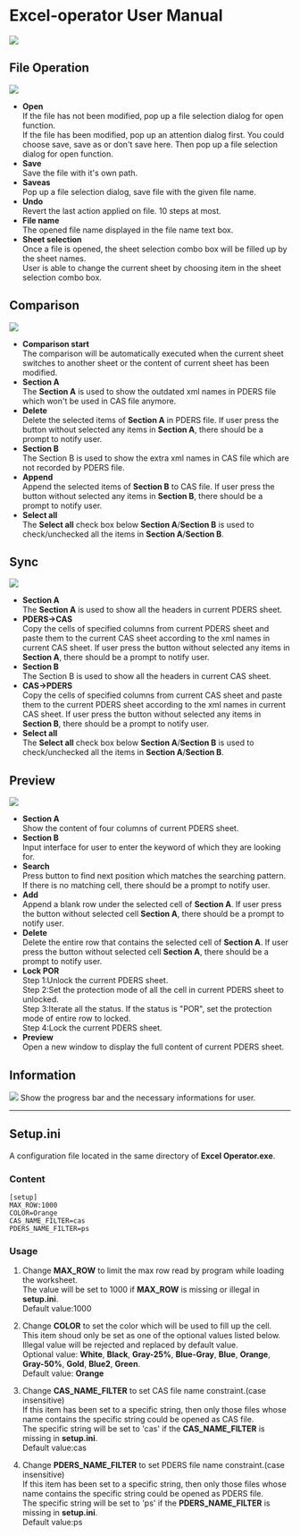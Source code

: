 # Excel-operator User Manual
![](https://raw.githubusercontent.com/DericGitHub/excel-operator/master/Window.png)
## File Operation
![](https://raw.githubusercontent.com/DericGitHub/excel-operator/master/File%20Operation.png)
* **Open**  
If the file has not been modified, pop up a file selection dialog for open function.  
If the file has been modified, pop up an attention dialog first. You could choose save, save as or don't save here. Then pop up a file selection dialog for open function.  
* **Save**  
Save the file with it's own path.
* **Saveas**  
Pop up a file selection dialog, save file with the given file name.
* **Undo**  
Revert the last action applied on file. 10 steps at most.
* **File name**  
The opened file name displayed in the file name text box.
* **Sheet selection**  
Once a file is opened, the sheet selection combo box will be filled up by the sheet names.  
User is able to change the current sheet by choosing item in the sheet selection combo box.
## Comparison
![](https://raw.githubusercontent.com/DericGitHub/excel-operator/master/Comparison.png)
* **Comparison start**  
The comparison will be automatically executed when the current sheet switches to another sheet or the content of current sheet has been modified.  
* **Section A**  
The **Section A** is used to show the outdated xml names in PDERS file which won't be used in CAS file anymore.
* **Delete**  
Delete the selected items of **Section A** in PDERS file. If user press the button without selected any items in **Section A**, there should be a prompt to notify user.
* **Section B**  
The Section B is used to show the extra xml names in CAS file which are not recorded by PDERS file.
* **Append**  
Append the selected items of **Section B** to CAS file. If user press the button without selected any items in **Section B**, there should be a prompt to notify user.
* **Select all**  
The **Select all** check box below **Section A**/**Section B** is used to check/unchecked all the items in **Section A**/**Section B**.
## Sync
![](https://raw.githubusercontent.com/DericGitHub/excel-operator/master/Sync.png)
* **Section A**  
The **Section A** is used to show all the headers in current PDERS sheet.
* **PDERS->CAS**  
Copy the cells of specified columns from current PDERS sheet and paste them to the current CAS sheet according to the xml names in current CAS sheet. If user press the button without selected any items in **Section A**, there should be a prompt to notify user.
* **Section B**  
The Section B is used to show all the headers in current CAS sheet.
* **CAS->PDERS**  
Copy the cells of specified columns from current CAS sheet and paste them to the current PDERS sheet according to the xml names in current CAS sheet. If user press the button without selected any items in **Section B**, there should be a prompt to notify user.
* **Select all**  
The **Select all** check box below **Section A**/**Section B** is used to check/unchecked all the items in **Section A**/**Section B**.
## Preview
![](https://raw.githubusercontent.com/DericGitHub/excel-operator/master/Preview.png)
* **Section A**  
Show the content of four columns of current PDERS sheet.
* **Section B**  
Input interface for user to enter the keyword of which they are looking for.
* **Search**  
Press button to find next position which matches the searching pattern. If there is no matching cell, there should be a prompt to notify user.
* **Add**  
Append a blank row under the selected cell of **Section A**. If user press the button without selected cell **Section A**, there should be a prompt to notify user.
* **Delete**  
Delete the entire row that contains the selected cell of **Section A**. If user press the button without selected cell **Section A**, there should be a prompt to notify user.
* **Lock POR**  
Step 1:Unlock the current PDERS sheet.  
Step 2:Set the protection mode of all the cell in current PDERS sheet to unlocked.  
Step 3:Iterate all the status. If the status is "POR", set the protection mode of entire row to locked.  
Step 4:Lock the current PDERS sheet.
* **Preview**  
Open a new window to display the full content of current PDERS sheet.
## Information
![](https://raw.githubusercontent.com/DericGitHub/excel-operator/master/Information.png)
Show the progress bar and the necessary informations for user.
- - -
## Setup.ini
A configuration file located in the same directory of **Excel Operator.exe**.
### Content
```
[setup]
MAX_ROW:1000
COLOR=Orange
CAS_NAME_FILTER=cas
PDERS_NAME_FILTER=ps
```
### Usage
1. Change **MAX_ROW** to limit the max row read by program while loading the worksheet.  
The value will be set to 1000 if **MAX_ROW** is missing or illegal in **setup.ini**.  
  Default value:1000  

2. Change **COLOR** to set the color which will be used to fill up the cell.  
  This item shoud only be set as one of the optional values listed below. Illegal value will be rejected and replaced by default value.  
  Optional value:
**White**, **Black**, **Gray-25%**, **Blue-Gray**, **Blue**, **Orange**, **Gray-50%**, **Gold**, **Blue2**, **Green**.  
  Default value:
**Orange**

3. Change **CAS_NAME_FILTER** to set CAS file name constraint.(case insensitive)   
If this item has been set to a specific string, then only those files whose name contains the specific string could be opened as CAS file.  
The specific string will be set to 'cas' if the **CAS_NAME_FILTER** is missing in **setup.ini**.  
Default value:cas

4. Change **PDERS_NAME_FILTER** to set PDERS file name constraint.(case insensitive)   
If this item has been set to a specific string, then only those files whose name contains the specific string could be opened as PDERS file.  
The specific string will be set to 'ps' if the **PDERS_NAME_FILTER** is missing in **setup.ini**.  
Default value:ps
